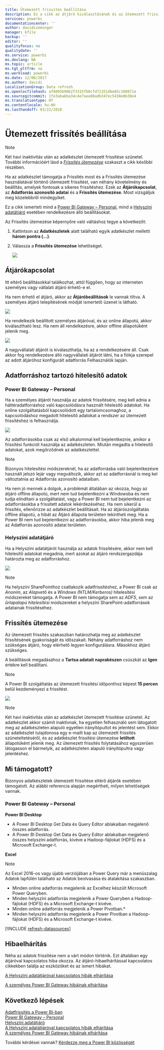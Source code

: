 ```yaml
---
title: Ütemezett frissítés beállítása
description: Ez a cikk az átjáró kiválasztásának és az ütemezett frissítés beállításának lépéseit tartalmazza.
services: powerbi
documentationcenter: ''
author: davidiseminger
manager: kfile
backup: ''
editor: ''
qualityfocus: no
qualitydate: ''
ms.service: powerbi
ms.devlang: NA
ms.topic: article
ms.tgt_pltfrm: na
ms.workload: powerbi
ms.date: 12/06/2017
ms.author: davidi
LocalizationGroup: Data refresh
ms.openlocfilehash: af8895b90b2f3315fb0cfd71351dbe65c108071e
ms.sourcegitcommit: 1fe3ababba34c4e7aea08adb347ec5430e0b38e4
ms.translationtype: HT
ms.contentlocale: hu-HU
ms.lasthandoff: 03/22/2018
---
```

# <a name="configuring-scheduled-refresh"></a>Ütemezett frissítés beállítása

>[!NOTE]
>Két havi inaktivitás után az adatkészlet ütemezett frissítése szünetel. További információért lásd a [*Frissítés ütemezése*](#schedule-refresh) szakaszt a cikk későbbi részében.
> 
> 

Ha az adatkészlet támogatja a Frissítés most és a Frissítés ütemezése használatával történő ütemezett frissítést, van néhány követelmény és beállítás, amelyek fontosak a sikeres frissítéshez. Ezek az **Átjárókapcsolat**, az **Adatforrás azonosító adatai** és a **Frissítés ütemezése**. Most vizsgáljuk meg közelebbről mindegyiket.

Ez a cikk ismerteti mind a [Power BI Gateway – Personal](personal-gateway.md), mind a [Helyszíni adatátjáró](service-gateway-onprem.md) esetében rendelkezésre álló beállításokat.

Az Frissítés ütemezése képernyőre való váltáshoz tegye a következőt:

1. Kattintson az **Adatkészletek** alatt található egyik adatkészlet melletti **három pontra (...)**.
2. Válassza a **Frissítés ütemezése** lehetőséget.
   
    ![](media/refresh-scheduled-refresh/dataset-menu.png)

## <a name="gateway-connection"></a>Átjárókapcsolat
Itt eltérő beállításokkal találkozhat, attól függően, hogy az interneten személyes vagy vállalati átjáró érhető-e el.

Ha nem érhető el átjáró, akkor az **Átjáróbeállítások** le vannak tiltva. A személyes átjáró telepítésének módját ismertető üzenet is látható.

![](media/refresh-scheduled-refresh/gateway-not-configured.png)

Ha rendelkezik beállított személyes átjáróval, és az online állapotú, akkor kiválasztható lesz. Ha nem áll rendelkezésre, akkor offline állapotúként jelenik meg.

![](media/refresh-scheduled-refresh/gateway-connection.png)

A nagyvállalati átjárót is kiválaszthatja, ha az a rendelkezésére áll. Csak akkor fog rendelkezésre álló nagyvállalati átjárót látni, ha a fiókja szerepel az adott átjáróhoz konfigurált adatforrás Felhasználók lapján.

## <a name="data-source-credentials"></a>Adatforráshoz tartozó hitelesítő adatok
### <a name="power-bi-gateway---personal"></a>Power BI Gateway – Personal
Ha a személyes átjárót használja az adatok frissítésére, meg kell adnia a háttéradatforráshoz való kapcsolódásra használt hitelesítő adatokat. Ha online szolgáltatásból kapcsolódott egy tartalomcsomaghoz, a kapcsolódáshoz megadott hitelesítő adatokat a rendszer az ütemezett frissítéshez is felhasználja.

![](media/refresh-scheduled-refresh/data-source-credentials-pgw.png)

Az adatforrásokba csak az első alkalommal kell bejelentkeznie, amikor a frissítési funkciót használja az adatkészleten. Miután megadta a hitelesítő adatokat, azok megőrződnek az adatkészlettel.

> [!NOTE]
> Bizonyos hitelesítési módszereknél, ha az adatforrásba való bejelentkezésre használt jelszó lejár vagy megváltozik, akkor azt az adatforrásnál is meg kel változtatnia az Adatforrás azonosító adataiban.
> 
> 

Ha nem jó mennek a dolgok, a problémát általában az okozza, hogy az átjáró offline állapotú, mert nem tud bejelentkezni a Windowsba és nem tudja elindítani a szolgáltatást, vagy a Power BI nem tud bejelentkezni az adatforrásokba a frissített adatok lekérdezéséhez. Ha nem sikerül a frissítés, ellenőrizze az adatkészlet beállításait. Ha az átjárószolgáltatás offline állapotú, a hibát az Átjáró állapota területen tekintheti meg. Ha a Power BI nem tud bejelentkezni az adatforrásokba, akkor hiba jelenik meg az Adatforrás azonosító adatai területen.

### <a name="on-premises-data-gateway"></a>Helyszíni adatátjáró
Ha a Helyszíni adatátjárót használja az adatok frissítésére, akkor nem kell hitelesítő adatokat megadnia, mert azokat az átjáró rendszergazdája határozta meg az adatforráshoz.

![](media/refresh-scheduled-refresh/data-source-credentials-egw.png)

> [!NOTE]
> Ha helyszíni SharePointhoz csatlakozik adatfrissítéshez, a Power BI csak az *Anonim*, az *Alapvető* és a *Windows (NTLM/Kerberos)* hitelesítési módszereket támogatja. A Power BI nem támogatja sem az *ADFS*, sem az *űrlapalapú hitelesítési* módszereket a helyszíni SharePoint-adatforrások adatainak frissítéséhez.
> 
> 

## <a name="schedule-refresh"></a>Frissítés ütemezése
Az ütemezett frissítés szakaszban határozhatja meg az adatkészlet frissítésének gyakoriságát és időszakait. Néhány adatforráshoz nem szükséges átjáró, hogy elérhető legyen konfigurálásra. Másokhoz átjáró szükséges.

A beállítások megadásához a **Tartsa adatait naprakészen** csúszkát az **Igen** értékre kell beállítani.

> [!NOTE]
> A Power BI szolgáltatás az ütemezett frissítési időponthoz képest **15 percen** belül kezdeményezi a frissítést.
> 
> 

![](media/refresh-scheduled-refresh/scheduled-refresh.png)

> [!NOTE]
> Két havi inaktivitás után az adatkészlet ütemezett frissítése szünetel. Az adatkészlet akkor számít inaktívnak, ha egyetlen felhasználó sem látogatott meg az adatkészleten alapuló egyetlen irányítópultot és jelentést sem. Ekkor az adatkészlet tulajdonosa egy e-mailt kap az ütemezett frissítés szüneteltetéséről, és az adatkészlet frissítési ütemezése **letiltott** állapotúként jelenik meg. Az ütemezett frissítés folytatásához egyszerűen látogasson el bármelyik, az adatkészleten alapuló irányítópultra vagy jelentéshez.
> 
> 

## <a name="whats-supported"></a>Mi támogatott?
Bizonyos adatkészletek ütemezett frissítése eltérő átjárók esetében támogatott. Az alábbi referencia alapján megértheti, milyen lehetőségek vannak.

### <a name="power-bi-gateway---personal"></a>Power BI Gateway – Personal
**Power BI Desktop**

* A Power BI Desktop Get Data és Query Editor ablakaiban megjelenő összes adatforrás.
* A Power BI Desktop Get Data és Query Editor ablakaiban megjelenő összes helyszíni adatforrás, kivéve a Hadoop-fájlokat (HDFS) és a Microsoft Exchange-t.

**Excel**

> [!NOTE]
> Az Excel 2016-os vagy újabb verziójában a Power Query már a menüszalag Adatok lapfülén található az Adatok beolvasása és átalakítása szakaszban.
> 
> 

* Minden online adatforrás megjelenik az Excelhez készült Microsoft Power Queryben.
* Minden helyszíni adatforrás megjelenik a Power Queryben a Hadoop-fájlokat (HDFS) és a Microsoft Exchange-t kivéve.
* Minden online adatforrás megjelenik a Power Pivotban.\*
* Minden helyszíni adatforrás megjelenik a Power Pivotban a Hadoop-fájlokat (HDFS) és a Microsoft Exchange-t kivéve.

<!-- Refresh Data sources-->
[!INCLUDE [refresh-datasources](./includes/refresh-datasources.md)]

## <a name="troubleshooting"></a>Hibaelhárítás
Néha az adatok frissítése nem a várt módon történik. Ezt általában egy átjáróval kapcsolatos hiba okozza. Az átjáró-hibaelhárítással kapcsolatos cikkekben találja az eszközöket és az ismert hibákat.

[A Helyszíni adatátjáróval kapcsolatos hibák elhárítása](service-gateway-onprem-tshoot.md)

[A személyes Power BI Gateway hibáinak elhárítása](service-admin-troubleshooting-power-bi-personal-gateway.md)

## <a name="next-steps"></a>Következő lépések
[Adatfrissítés a Power BI-ban](refresh-data.md)  
[Power BI Gateway – Personal](personal-gateway.md)  
[Helyszíni adatátjáró](service-gateway-onprem.md)  
[A Helyszíni adatátjáróval kapcsolatos hibák elhárítása](service-gateway-onprem-tshoot.md)  
[A személyes Power BI Gateway hibáinak elhárítása](service-admin-troubleshooting-power-bi-personal-gateway.md)  

További kérdései vannak? [Kérdezze meg a Power BI közösségét](http://community.powerbi.com/)


